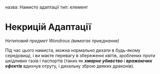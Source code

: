 назва: Намисто адаптації тип: елемент

# Некрицій Адаптації
_Нетиповий предмет Wondrous (вимагає приєднання)_

Під час цього намиста, можна нормально дихати в будь-якому середовищі, і ви маєте перевагу в збереженні квітів, зроблених проти шкідливих газів і паспортів (таких як **_хмарне убивство_** і **_вражаючих ефектів_** вдихнув отруту, і дихальну зброю деяких драконів). 